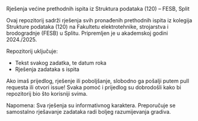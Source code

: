 Rješenja većine prethodnih ispita iz Struktura podataka (120) – FESB, Split

Ovaj repozitorij sadrži rješenja svih pronađenih prethodnih ispita iz kolegija Strukture podataka (120) na Fakultetu elektrotehnike, strojarstva i brodogradnje (FESB) u Splitu. Pripremljen je u akademskoj godini 2024./2025.

Repozitorij uključuje:
- Tekst svakog zadatka, te datum roka
- Rješenja zadataka s ispita


Ako imaš prijedlog, rješenje ili poboljšanje, slobodno ga pošalji putem pull requesta ili otvori issue! Svaka pomoć i prijedlog su dobrodošli kako bi repozitorij bio što korisniji svima.

Napomena: Sva rješenja su informativnog karaktera. Preporučuje se samostalno rješavanje zadataka radi boljeg razumijevanja gradiva.
